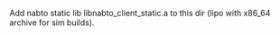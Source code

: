 Add nabto static lib libnabto_client_static.a to this dir (lipo with x86_64 archive for sim builds).
